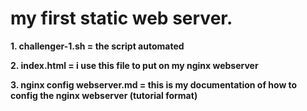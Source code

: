 # my first static web server.

**1. challenger-1.sh = the script automated**

**2. index.html = i use this file to put on my nginx webserver**

**3. nginx config webserver.md = this is my documentation of how to config the nginx webserver (tutorial format)**

